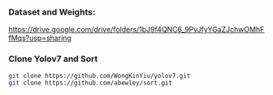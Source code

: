 ### Dataset and Weights:

https://drive.google.com/drive/folders/1bJ9f4QNC6_9PvJfyYGaZJchwOMhFfMqs?usp=sharing

### Clone Yolov7 and Sort

```bash
git clone https://github.com/WongKinYiu/yolov7.git
git clone https://github.com/abewley/sort.git
```
